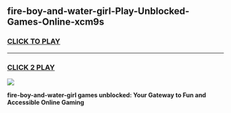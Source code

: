 
## fire-boy-and-water-girl-Play-Unblocked-Games-Online-xcm9s
<h3>
<a href="https://premium76.site?title=fire-boy-and-water-girl&ref=24A">CLICK TO PLAY</a></h3>
<hr>

<h3>
<a href="https://premium76.site?title=fire-boy-and-water-girl&ref=24A">CLICK 2 PLAY</a>
  
</h3>

<a href="https://premium76.site?title=fire-boy-and-water-girl&ref=24A"><img src="https://clearcache.store/games.png"></a>


**fire-boy-and-water-girl games unblocked: Your Gateway to Fun and Accessible Online Gaming**
